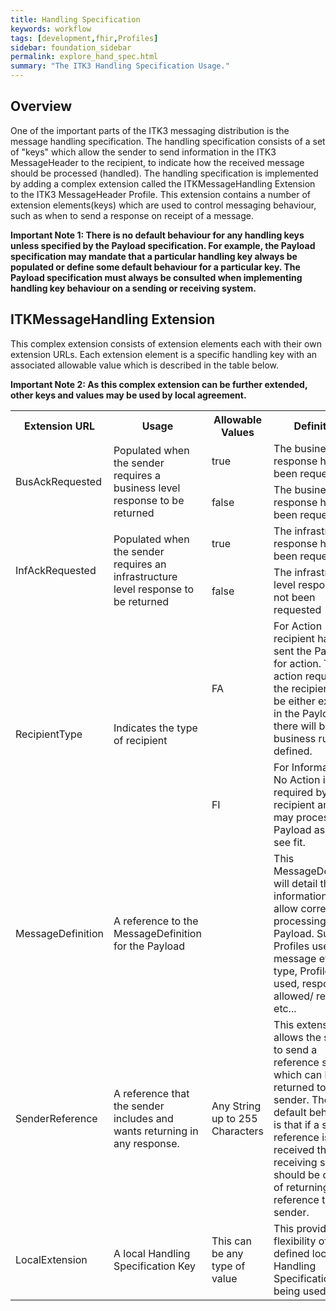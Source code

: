 ```yaml
---
title: Handling Specification
keywords: workflow
tags: [development,fhir,Profiles]
sidebar: foundation_sidebar
permalink: explore_hand_spec.html
summary: "The ITK3 Handling Specification Usage."
---
```




## Overview ##

One of the important parts of the ITK3 messaging distribution is the message handling specification. The handling specification consists of a set of "keys" which allow the sender to send information in the ITK3 MessageHeader to the recipient, to indicate how the received message should be processed (handled). 
The handling specification is implemented by adding a complex extension called the ITKMessageHandling Extension to the ITK3 MessageHeader Profile. This extension contains a number of extension elements(keys) which are used to control messaging behaviour, such as when to send a response on receipt of a message.

**Important Note 1: There is no default behaviour for any handling keys unless specified by the Payload specification. For example, the Payload specification may mandate that a particular handling key always be populated or define some default behaviour for a particular key. The Payload specification must always be consulted when implementing handling key behaviour on a sending or receiving system.**

## ITKMessageHandling Extension ##

This complex extension consists of extension elements each with their own extension URLs. Each extension element is a specific handling key with an associated allowable value which is described in the table below. 

**Important Note 2: As this complex extension can be further extended, other keys and values may be used by local agreement.**


<table style="width:100%;max-width: 100%;">
<tr>
<th>Extension URL</th>
<th>Usage</th>
<th>Allowable Values</th>
<th>Definition</th>
</tr>

<tr>
<td rowspan="2">BusAckRequested</td>
<td rowspan="2">Populated when the sender requires a business level response to be returned</td>
<td>true</td>
<td>The business level response has been requested</td>
</tr>
<tr>
<td>false</td>
<td>The business level response has not been requested</td>
</tr>

<tr>
<td rowspan="2">InfAckRequested</td>
<td rowspan="2">Populated when the sender requires an infrastructure level response to be returned</td>
<td>true</td>
<td>The infrastructure response has been requested</td>
</tr>
<tr>
<td>false</td>
<td>The infrastructure level response has not been requested</td>
</tr>


<tr>
<td rowspan="2">RecipientType</td>
<td rowspan="2">Indicates the type of recipient</td>
<td>FA</td>
<td>For Action - the recipient has been sent the Payload for action. The action required by the recipient will be either explicit in the Payload or there will be a business rule defined.</td>  
</tr>
<tr>
<td>FI</td>
<td>For Information - No Action is required by the recipient and they may process the Payload as they see fit.</td>
</tr>

<tr>
<td>MessageDefinition</td>
<td>A reference to the MessageDefinition for the Payload</td>
<td></td>
<td>This MessageDefinition will detail the information to allow correct processing of the Payload. Such as Profiles used, message event type, Profiles used, responses allowed/ required etc...</td>
</tr>

<tr>
<td>SenderReference </td>
<td>A reference that the sender includes and wants returning in any response.</td>
<td>Any String up to 255 Characters  </td>
<td>This extension allows the sender to send a reference string which can be returned to the sender.  The default behaviour is that if a sender reference is received the receiving system should be capable of returning the reference to the sender.</td>
</tr>

<tr>
<td>LocalExtension</td>
<td>A local Handling Specification Key</td>
<td>This can be any type of value</td>
<td>This provides the flexibility of locally defined local Handling Specifications being used.</td>
</tr>
</table>



